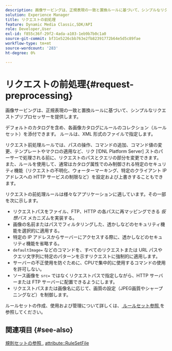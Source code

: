```yaml
---
description: 画像サービングは、正規表現の一致と置換ルールに基づいて、シンプルなリクエストプリプロセッサーを提供します。
solution: Experience Manager
title: リクエストの前処理
feature: Dynamic Media Classic,SDK/API
role: Developer,User
exl-id: f855c36f-29f2-4ada-a103-1eb9b7b0c1a0
source-git-commit: bf31e5226cbb763e2fb82391772b64e5d5c89fae
workflow-type: tm+mt
source-wordcount: '283'
ht-degree: 0%

---
```


# リクエストの前処理{#request-preprocessing}

画像サービングは、正規表現の一致と置換ルールに基づいて、シンプルなリクエストプリプロセッサーを提供します。

デフォルトのカタログを含め、各画像カタログにルールのコレクション（ルールセット）を添付できます。 ルールは、XML 形式のファイルで指定します。

リクエスト前処理ルールでは、パスの操作、コマンドの追加、コマンド値の変更、テンプレートやマクロの適用など、リク [!DNL Platform Server] ストのパーサーで処理される前に、リクエストのパスとクエリの部分を変更できます。 また、ルールを使用して、通常はカタログ属性でのみ制御される特定のセキュリティ機能（リクエストの不明化、ウォーターマーキング、特定のクライアント IP アドレスへの HTTP サービスの制限など）を設定および上書きすることもできます。

リクエストの前処理ルールは様々なアプリケーションに適しています。その一部を次に示します。

* リクエストパスをファイル、FTP、HTTP の各パスに再マッピングできる *仮想パス* メカニズムを実装する。
* 画像の名前またはパスでフィルタリングした、透かしなどのセキュリティ機能を選択的に適用する。
* 特定の IP アドレスからサーバーにアクセスする際に、透かしなどのセキュリティ機能を省略する。
* `defaultImage=` などのコマンドを、すべてのリクエストまたは URL パスやクエリ文字列に特定のパターンを示すリクエストに強制的に適用します。
* サーバーの不正使用を防ぐために、CPUで集中的に使用するコマンドの使用を許可しない。
* ソース画像を `src=` ではなくリクエストパスで指定しながら、HTTP サーバーまたは FTP サーバーに配置できるようにします。
* リクエストパスまたは画像名に応じて、画質の設定（JPEG画質やシャープニングなど）を制御します。

ルールセットの作成、使用および管理について詳しくは、[ ルールセット参照 ](../../../../../is-api/image-catalog/image-serving-api-ref/c-image-catalog-reference/c-rule-set-reference/c-rule-set-reference.md#concept-3e5058cf3507470b82cac638df23ea8e) を参照してください。

## 関連項目 {#see-also}

[ 規則セットの参照 ](../../../../../is-api/image-catalog/image-serving-api-ref/c-image-catalog-reference/c-rule-set-reference/c-rule-set-reference.md#concept-3e5058cf3507470b82cac638df23ea8e), [attribute::RuleSetFile](../../../../../is-api/image-catalog/image-serving-api-ref/c-image-catalog-reference/c-overview/c-file-formats/r-rule-set-files.md#reference-3e54cb5f4d74411a84889fed056ac093)
